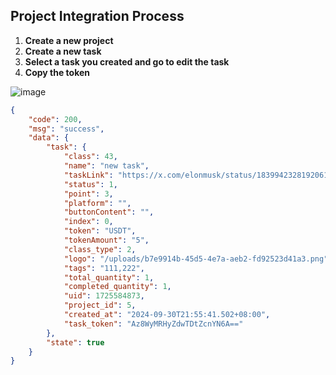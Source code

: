 ## Project Integration Process

1. **Create a new project**
2. **Create a new task**
3. **Select a task you created and go to edit the task**
4. **Copy the token**
   
![image](https://github.com/user-attachments/assets/14e6505e-b054-4975-87bf-9c418b42af7c)

```json
{
    "code": 200,
    "msg": "success",
    "data": {
        "task": {
            "class": 43,
            "name": "new task",
            "taskLink": "https://x.com/elonmusk/status/1839942328192061552/photo/1", 
            "status": 1,
            "point": 3,
            "platform": "",
            "buttonContent": "",
            "index": 0,
            "token": "USDT",
            "tokenAmount": "5",
            "class_type": 2,
            "logo": "/uploads/b7e9914b-45d5-4e7a-aeb2-fd92523d41a3.png",
            "tags": "111,222",
            "total_quantity": 1,
            "completed_quantity": 1,
            "uid": 1725584873,
            "project_id": 5,
            "created_at": "2024-09-30T21:55:41.502+08:00",
            "task_token": "Az8WyMRHyZdwTDtZcnYN6A=="
        },
        "state": true
    }
}
```
